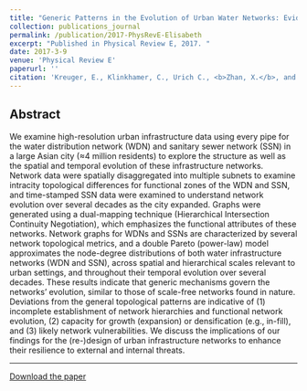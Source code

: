 ```yaml
---
title: "Generic Patterns in the Evolution of Urban Water Networks: Evidence from a Large Asian City"
collection: publications_journal
permalink: /publication/2017-PhysRevE-Elisabeth
excerpt: "Published in Physical Review E, 2017. "
date: 2017-3-9
venue: 'Physical Review E'
paperurl: ''
citation: 'Kreuger, E., Klinkhamer, C., Urich C., <b>Zhan, X.</b>, and Rao, S. C., 2017. Generic Patterns in the Evolution of Urban Water Networks: Evidence from a Large Asian City. <i>Physical Review E</i>, 95(3), 032312.'
---
```



Abstract
---
We examine high-resolution urban infrastructure data using every pipe for the water distribution network (WDN) and sanitary sewer network (SSN) in a large Asian city (≈4 million residents) to explore the structure as well as the spatial and temporal evolution of these infrastructure networks. Network data were spatially disaggregated into multiple subnets to examine intracity topological differences for functional zones of the WDN and SSN, and time-stamped SSN data were examined to understand network evolution over several decades as the city expanded. Graphs were generated using a dual-mapping technique (Hierarchical Intersection Continuity Negotiation), which emphasizes the functional attributes of these networks. Network graphs for WDNs and SSNs are characterized by several network topological metrics, and a double Pareto (power-law) model approximates the node-degree distributions of both water infrastructure networks (WDN and SSN), across spatial and hierarchical scales relevant to urban settings, and throughout their temporal evolution over several decades. These results indicate that generic mechanisms govern the networks’ evolution, similar to those of scale-free networks found in nature. Deviations from the general topological patterns are indicative of (1) incomplete establishment of network hierarchies and functional network evolution, (2) capacity for growth (expansion) or densification (e.g., in-fill), and (3) likely network vulnerabilities. We discuss the implications of our findings for the (re-)design of urban infrastructure networks to enhance their resilience to external and internal threats.

---
[Download the paper](http://zhanxianyuan.xyz/files/PhysRevE-Elisabeth.pdf)
